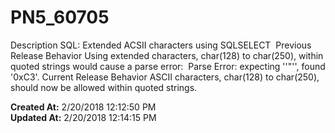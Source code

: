 # PN5_60705

Description SQL: Extended ACSII characters using SQLSELECT  Previous Release Behavior Using extended characters, char(128) to char(250), within quoted strings would cause a parse error:  Parse Error: expecting ''"'', found '0xC3'. Current Release Behavior ASCII characters, char(128) to char(250), should now be allowed within quoted strings.  

**Created At:** 2/20/2018 12:12:50 PM  
**Updated At:** 2/20/2018 12:14:15 PM  

